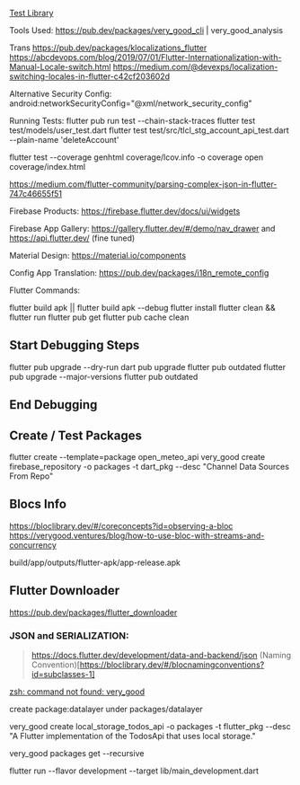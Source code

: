 [Test Library](https://ricardo-castellanos-herreros.medium.com/unit-widget-and-integration-testing-in-flutter-14-best-packages-for-testing-386930b8e2a8)

Tools Used:
https://pub.dev/packages/very_good_cli | very_good_analysis

Trans
https://pub.dev/packages/klocalizations_flutter
https://abcdevops.com/blog/2019/07/01/Flutter-Internationalization-with-Manual-Locale-switch.html
https://medium.com/@devexps/localization-switching-locales-in-flutter-c42cf203602d



Alternative Security Config:
android:networkSecurityConfig="@xml/network_security_config"

Running Tests:
flutter pub run test --chain-stack-traces
flutter test test/models/user_test.dart
flutter test test/src/tlcl_stg_account_api_test.dart --plain-name 'deleteAccount'

flutter test --coverage 
genhtml coverage/lcov.info -o coverage
open coverage/index.html

https://medium.com/flutter-community/parsing-complex-json-in-flutter-747c46655f51

Firebase Products:
https://firebase.flutter.dev/docs/ui/widgets

Firebase App Gallery:
https://gallery.flutter.dev/#/demo/nav_drawer and 
https://api.flutter.dev/ (fine tuned)

Material Design:
https://material.io/components

Config App Translation:
https://pub.dev/packages/i18n_remote_config

Flutter Commands:

flutter build apk || flutter build apk --debug
flutter install
flutter clean && flutter run
flutter pub get
flutter pub cache clean

## Start Debugging Steps
flutter pub upgrade --dry-run
dart pub upgrade
flutter pub outdated
flutter pub upgrade --major-versions
flutter pub outdated
## End Debugging

## Create / Test Packages
flutter create --template=package open_meteo_api
very_good create firebase_repository -o packages -t dart_pkg --desc "Channel Data Sources From Repo"

## Blocs Info
https://bloclibrary.dev/#/coreconcepts?id=observing-a-bloc
https://verygood.ventures/blog/how-to-use-bloc-with-streams-and-concurrency

build/app/outputs/flutter-apk/app-release.apk

## Flutter Downloader
https://pub.dev/packages/flutter_downloader

### JSON and SERIALIZATION:
> https://docs.flutter.dev/development/data-and-backend/json
(Naming Convention)[https://bloclibrary.dev/#/blocnamingconventions?id=subclasses-1]

[zsh: command not found: very_good](https://bytemeta.vip/repo/VeryGoodOpenSource/very_good_cli/issues/100)

create package:datalayer under packages/datalayer

very_good create local_storage_todos_api -o packages -t flutter_pkg --desc "A Flutter implementation of the TodosApi that uses local storage."

very_good packages get --recursive

flutter run --flavor development --target lib/main_development.dart

